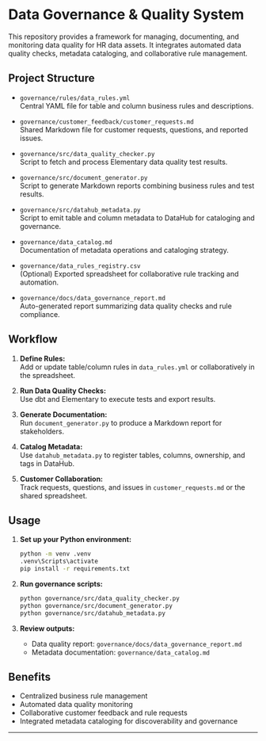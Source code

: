 # Data Governance & Quality System

This repository provides a framework for managing, documenting, and monitoring data quality for HR data assets. It integrates automated data quality checks, metadata cataloging, and collaborative rule management.

## Project Structure

- `governance/rules/data_rules.yml`  
  Central YAML file for table and column business rules and descriptions.

- `governance/customer_feedback/customer_requests.md`  
  Shared Markdown file for customer requests, questions, and reported issues.

- `governance/src/data_quality_checker.py`  
  Script to fetch and process Elementary data quality test results.

- `governance/src/document_generator.py`  
  Script to generate Markdown reports combining business rules and test results.

- `governance/src/datahub_metadata.py`  
  Script to emit table and column metadata to DataHub for cataloging and governance.

- `governance/data_catalog.md`  
  Documentation of metadata operations and cataloging strategy.

- `governance/data_rules_registry.csv`  
  (Optional) Exported spreadsheet for collaborative rule tracking and automation.

- `governance/docs/data_governance_report.md`  
  Auto-generated report summarizing data quality checks and rule compliance.

## Workflow

1. **Define Rules:**  
   Add or update table/column rules in `data_rules.yml` or collaboratively in the spreadsheet.

2. **Run Data Quality Checks:**  
   Use dbt and Elementary to execute tests and export results.

3. **Generate Documentation:**  
   Run `document_generator.py` to produce a Markdown report for stakeholders.

4. **Catalog Metadata:**  
   Use `datahub_metadata.py` to register tables, columns, ownership, and tags in DataHub.

5. **Customer Collaboration:**  
   Track requests, questions, and issues in `customer_requests.md` or the shared spreadsheet.

## Usage

1. **Set up your Python environment:**
   ```sh
   python -m venv .venv
   .venv\Scripts\activate
   pip install -r requirements.txt
   ```

2. **Run governance scripts:**
   ```sh
   python governance/src/data_quality_checker.py
   python governance/src/document_generator.py
   python governance/src/datahub_metadata.py
   ```

3. **Review outputs:**
   - Data quality report: `governance/docs/data_governance_report.md`
   - Metadata documentation: `governance/data_catalog.md`

## Benefits

- Centralized business rule management
- Automated data quality monitoring
- Collaborative customer feedback and rule requests
- Integrated metadata cataloging for discoverability and governance

---
